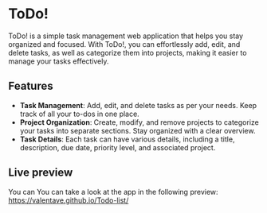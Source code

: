 # ToDo!

ToDo! is a simple task management web application that helps you stay organized and focused. With ToDo!, you can effortlessly add, edit, and delete tasks, as well as categorize them into projects, making it easier to manage your tasks effectively.

## Features

- **Task Management**: Add, edit, and delete tasks as per your needs. Keep track of all your to-dos in one place.
- **Project Organization**: Create, modify, and remove projects to categorize your tasks into separate sections. Stay organized with a clear overview.
- **Task Details**: Each task can have various details, including a title, description, due date, priority level, and associated project.

## Live preview

You can 
You can take a look at the app in the following preview: https://valentave.github.io/Todo-list/
